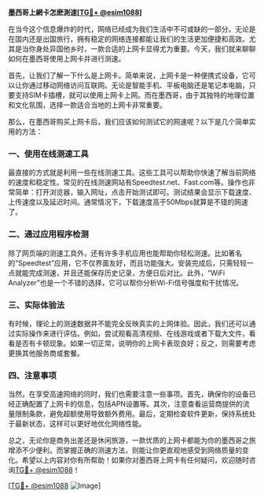 **墨西哥上網卡怎麽測速[[TG💪+ @esim1088](https://t.me/s/esim1088)]**

在当今这个信息爆炸的时代，网络已经成为我们生活中不可或缺的一部分。无论是在国内还是出国旅行，拥有稳定的网络连接都能让我们的生活更加便捷和高效。尤其是当你身处异国他乡时，一款合适的上网卡显得尤为重要。今天，我们就来聊聊如何在墨西哥使用上网卡并进行测速。

首先，让我们了解一下什么是上网卡。简单来说，上网卡是一种便携式设备，它可以让你通过移动网络访问互联网。无论是智能手机、平板电脑还是笔记本电脑，只要支持SIM卡插槽，就可以使用上网卡上网。而在墨西哥，由于其独特的地理位置和文化氛围，选择一款适合当地的上网卡非常重要。

那么，在墨西哥购买上网卡后，我们应该如何测试它的网速呢？以下是几个简单实用的方法：

### 一、使用在线测速工具

最直接的方式就是利用一些在线测速工具。这些工具可以帮助你快速了解当前网络的速度和稳定性。常见的在线测速网站有Speedtest.net、Fast.com等。操作也非常简单：打开浏览器，输入网址，点击开始测试即可。测试结果会显示下载速度、上传速度以及延迟时间。通常情况下，下载速度高于50Mbps就算是不错的网速了。

### 二、通过应用程序检测

除了网页端的测速工具外，还有许多手机应用也能帮助你轻松测速。比如著名的“Speedtest”应用，它不仅界面友好，而且功能强大。安装完成后，只需轻轻一点就能完成测速，并且还能保存历史记录，方便日后对比。此外，“WiFi Analyzer”也是一个不错的选择，它可以帮你分析Wi-Fi信号强度和干扰情况。

### 三、实际体验法

有时候，理论上的测速数据并不能完全反映真实的上网体验。因此，我们还可以通过实际操作来进行评估。例如，尝试观看高清视频、在线游戏或者下载大文件，看看是否有卡顿现象。如果一切正常，说明你的上网卡表现良好；反之，则需要考虑更换其他服务商或套餐。

### 四、注意事项

当然，在享受高速网络的同时，我们也需要注意一些事项。首先，确保你的设备已经正确配置了上网卡的信息，包括APN设置等。其次，注意查看运营商提供的流量限制条款，避免超额使用导致额外费用。最后，定期检查软件更新，保持系统处于最新状态，这样可以更好地优化网络性能。

总之，无论你是商务出差还是休闲旅游，一款优质的上网卡都能为你的墨西哥之旅增添不少便利。而掌握正确的测速方法，则能让你更直观地感受到网络质量的变化。希望以上内容对你有所帮助！如果你对墨西哥上网卡有任何疑问，欢迎随时咨询[TG💪+ @esim1088](https://t.me/s/esim1088)！

[[TG💪+ @esim1088](https://t.me/s/esim1088) ![Image](https://i.postimg.cc/4NQfJmqS/Snipaste-2025-05-13-00-14-12.png)]
